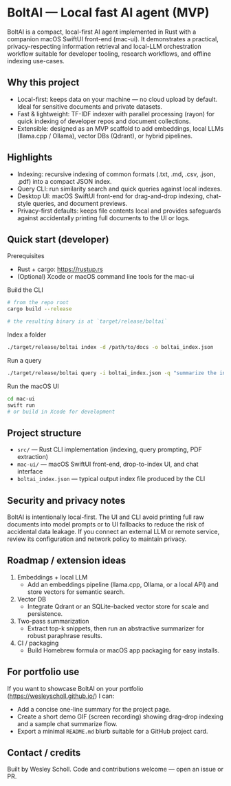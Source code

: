
# BoltAI — Local fast AI agent (MVP)

BoltAI is a compact, local-first AI agent implemented in Rust with a companion macOS SwiftUI front-end (mac-ui). It demonstrates a practical, privacy-respecting information retrieval and local-LLM orchestration workflow suitable for developer tooling, research workflows, and offline indexing use-cases.

Why this project
-----------------
- Local-first: keeps data on your machine — no cloud upload by default. Ideal for sensitive documents and private datasets.
- Fast & lightweight: TF-IDF indexer with parallel processing (rayon) for quick indexing of developer repos and document collections.
- Extensible: designed as an MVP scaffold to add embeddings, local LLMs (llama.cpp / Ollama), vector DBs (Qdrant), or hybrid pipelines.

Highlights
----------
- Indexing: recursive indexing of common formats (.txt, .md, .csv, .json, .pdf) into a compact JSON index.
- Query CLI: run similarity search and quick queries against local indexes.
- Desktop UI: macOS SwiftUI front-end for drag-and-drop indexing, chat-style queries, and document previews.
- Privacy-first defaults: keeps file contents local and provides safeguards against accidentally printing full documents to the UI or logs.

Quick start (developer)
-----------------------
Prerequisites
- Rust + cargo: https://rustup.rs
- (Optional) Xcode or macOS command line tools for the mac-ui

Build the CLI

```bash
# from the repo root
cargo build --release

# the resulting binary is at `target/release/boltai`
```

Index a folder

```bash
./target/release/boltai index -d /path/to/docs -o boltai_index.json
```

Run a query

```bash
./target/release/boltai query -i boltai_index.json -q "summarize the indexed documents" -k 5
```

Run the macOS UI

```bash
cd mac-ui
swift run
# or build in Xcode for development
```

Project structure
-----------------
- `src/` — Rust CLI implementation (indexing, query prompting, PDF extraction)
- `mac-ui/` — macOS SwiftUI front-end, drop-to-index UI, and chat interface
- `boltai_index.json` — typical output index file produced by the CLI

Security and privacy notes
--------------------------
BoltAI is intentionally local-first. The UI and CLI avoid printing full raw documents into model prompts or to UI fallbacks to reduce the risk of accidental data leakage. If you connect an external LLM or remote service, review its configuration and network policy to maintain privacy.

Roadmap / extension ideas
-------------------------
1) Embeddings + local LLM
   - Add an embeddings pipeline (llama.cpp, Ollama, or a local API) and store vectors for semantic search.
2) Vector DB
   - Integrate Qdrant or an SQLite-backed vector store for scale and persistence.
3) Two-pass summarization
   - Extract top-k snippets, then run an abstractive summarizer for robust paraphrase results.
4) CI / packaging
   - Build Homebrew formula or macOS app packaging for easy installs.

For portfolio use
-----------------
If you want to showcase BoltAI on your portfolio (https://wesleyscholl.github.io/) I can:

- Add a concise one-line summary for the project page.
- Create a short demo GIF (screen recording) showing drag-drop indexing and a sample chat summarize flow.
- Export a minimal `README.md` blurb suitable for a GitHub project card.

Contact / credits
-----------------
Built by Wesley Scholl. Code and contributions welcome — open an issue or PR.

